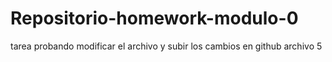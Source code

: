 # Repositorio-homework-modulo-0
tarea
probando 
modificar el archivo y subir los cambios en github
archivo 5   
